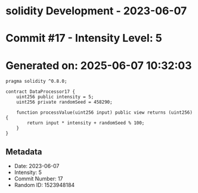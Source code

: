 ﻿# solidity Development - 2023-06-07
# Commit #17 - Intensity Level: 5
# Generated on: 2025-06-07 10:32:03
```solidity
pragma solidity ^0.8.0;

contract DataProcessor17 {
    uint256 public intensity = 5;
    uint256 private randomSeed = 458290;

    function processValue(uint256 input) public view returns (uint256) {
        return input * intensity + randomSeed % 100;
    }
}
```
## Metadata
- Date: 2023-06-07
- Intensity: 5
- Commit Number: 17
- Random ID: 1523948184
